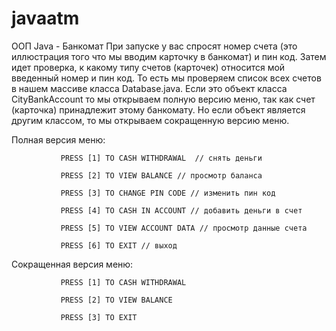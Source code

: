 # javaatm
 ООП Java - Банкомат
При запуске у вас спросят номер счета (это иллюстрация того что мы вводим карточку в банкомат) и пин код. Затем идет проверка, к какому типу счетов (карточек) относится мой введенный номер и пин код. То есть мы проверяем список всех счетов в нашем массиве класса Database.java. Если это объект класса CityBankAccount то мы открываем полную версию меню, так как счет (карточка) принадлежит этому банкомату.  Но если объект является другим классом, то мы открываем сокращенную версию меню.

Полная версия меню:

               PRESS [1] TO CASH WITHDRAWAL  // снять деньги

               PRESS [2] TO VIEW BALANCE // просмотр баланса

               PRESS [3] TO CHANGE PIN CODE // изменить пин код

               PRESS [4] TO CASH IN ACCOUNT // добавить деньги в счет

               PRESS [5] TO VIEW ACCOUNT DATA // просмотр данные счета

               PRESS [6] TO EXIT // выход

 

Сокращенная версия меню:

               PRESS [1] TO CASH WITHDRAWAL

               PRESS [2] TO VIEW BALANCE

               PRESS [3] TO EXIT

 
